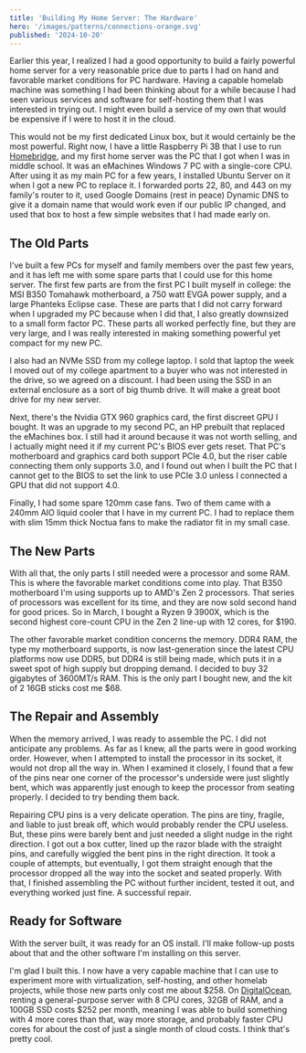 ```yaml
---
title: 'Building My Home Server: The Hardware'
hero: '/images/patterns/connections-orange.svg'
published: '2024-10-20'
---
```


Earlier this year, I realized I had a good opportunity to build a fairly powerful home server for a very reasonable price due to parts I had on hand and favorable market conditions for PC hardware. Having a capable homelab machine was something I had been thinking about for a while because I had seen various services and software for self-hosting them that I was interested in trying out. I might even build a service of my own that would be expensive if I were to host it in the cloud.

This would not be my first dedicated Linux box, but it would certainly be the most powerful. Right now, I have a little Raspberry Pi 3B that I use to run [Homebridge](https://github.com/homebridge/homebridge), and my first home server was the PC that I got when I was in middle school. It was an eMachines Windows 7 PC with a single-core CPU. After using it as my main PC for a few years, I installed Ubuntu Server on it when I got a new PC to replace it. I forwarded ports 22, 80, and 443 on my family's router to it, used Google Domains (rest in peace) Dynamic DNS to give it a domain name that would work even if our public IP changed, and used that box to host a few simple websites that I had made early on.

## The Old Parts

I've built a few PCs for myself and family members over the past few years, and it has left me with some spare parts that I could use for this home server. The first few parts are from the first PC I built myself in college: the MSI B350 Tomahawk motherboard, a 750 watt EVGA power supply, and a large Phanteks Eclipse case. These are parts that I did not carry forward when I upgraded my PC because when I did that, I also greatly downsized to a small form factor PC. These parts all worked perfectly fine, but they are very large, and I was really interested in making something powerful yet compact for my new PC.

I also had an NVMe SSD from my college laptop. I sold that laptop the week I moved out of my college apartment to a buyer who was not interested in the drive, so we agreed on a discount. I had been using the SSD in an external enclosure as a sort of big thumb drive. It will make a great boot drive for my new server.

Next, there's the Nvidia GTX 960 graphics card, the first discreet GPU I bought. It was an upgrade to my second PC, an HP prebuilt that replaced the eMachines box. I still had it around because it was not worth selling, and I actually might need it if my current PC's BIOS ever gets reset. That PC's motherboard and graphics card both support PCIe 4.0, but the riser cable connecting them only supports 3.0, and I found out when I built the PC that I cannot get to the BIOS to set the link to use PCIe 3.0 unless I connected a GPU that did not support 4.0.

Finally, I had some spare 120mm case fans. Two of them came with a 240mm AIO liquid cooler that I have in my current PC. I had to replace them with slim 15mm thick Noctua fans to make the radiator fit in my small case.

## The New Parts

With all that, the only parts I still needed were a processor and some RAM. This is where the favorable market conditions come into play. That B350 motherboard I'm using supports up to AMD's Zen 2 processors. That series of processors was excellent for its time, and they are now sold second hand for good prices. So in March, I bought a Ryzen 9 3900X, which is the second highest core-count CPU in the Zen 2 line-up with 12 cores, for $190.

The other favorable market condition concerns the memory. DDR4 RAM, the type my motherboard supports, is now last-generation since the latest CPU platforms now use DDR5, but DDR4 is still being made, which puts it in a sweet spot of high supply but dropping demand. I decided to buy 32 gigabytes of 3600MT/s RAM. This is the only part I bought new, and the kit of 2 16GB sticks cost me $68.

## The Repair and Assembly

When the memory arrived, I was ready to assemble the PC. I did not anticipate any problems. As far as I knew, all the parts were in good working order. However, when I attempted to install the processor in its socket, it would not drop all the way in. When I examined it closely, I found that a few of the pins near one corner of the processor's underside were just slightly bent, which was apparently just enough to keep the processor from seating properly. I decided to try bending them back.

Repairing CPU pins is a very delicate operation. The pins are tiny, fragile, and liable to just break off, which would probably render the CPU useless. But, these pins were barely bent and just needed a slight nudge in the right direction. I got out a box cutter, lined up the razor blade with the straight pins, and carefully wiggled the bent pins in the right direction. It took a couple of attempts, but eventually, I got them straight enough that the processor dropped all the way into the socket and seated properly. With that, I finished assembling the PC without further incident, tested it out, and everything worked just fine. A successful repair.

## Ready for Software

With the server built, it was ready for an OS install. I'll make follow-up posts about that and the other software I'm installing on this server.

I'm glad I built this. I now have a very capable machine that I can use to experiment more with virtualization, self-hosting, and other homelab projects, while those new parts only cost me about $258. On [DigitalOcean](https://www.digitalocean.com/pricing/droplets), renting a general-purpose server with 8 CPU cores, 32GB of RAM, and a 100GB SSD costs $252 per month, meaning I was able to build something with 4 more cores than that, way more storage, and probably faster CPU cores for about the cost of just a single month of cloud costs. I think that's pretty cool.
